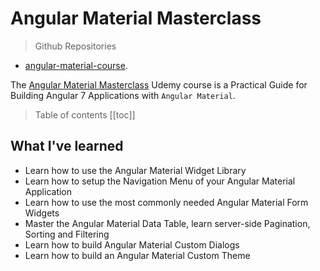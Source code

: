 # Angular Material Masterclass

> Github Repositories
- [angular-material-course](https://github.com/peelmicro/angular-material-course).

The [Angular Material Masterclass](https://www.udemy.com/angular-material-course/) Udemy course is a Practical Guide for Building Angular 7 Applications with `Angular Material`.

> Table of contents
[[toc]]

## What I've learned
- Learn how to use the Angular Material Widget Library
- Learn how to setup the Navigation Menu of your Angular Material Application
- Learn how to use the most commonly needed Angular Material Form Widgets
- Master the Angular Material Data Table, learn server-side Pagination, Sorting and Filtering
- Learn how to build Angular Material Custom Dialogs
- Learn how to build an Angular Material Custom Theme
